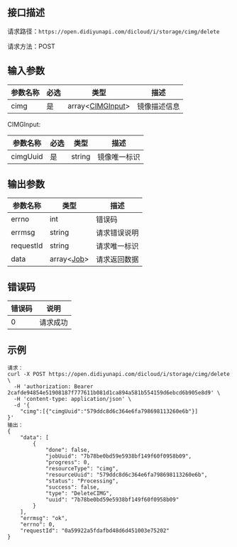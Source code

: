 ## 接口描述

请求路径：`https://open.didiyunapi.com/dicloud/i/storage/cimg/delete`

请求方法：POST

## 输入参数

| 参数名称 | 必选 | 类型                           | 描述         |
| -------- | ---- | ------------------------------ | ------------ |
| cimg     | 是   | array<[CIMGInput](#CIMGInput)> | 镜像描述信息 |

<span id="CIMGInput"></span>
CIMGInput:

| 参数名称        | 必选 | 类型   | 描述               |
| --------------- | ---- | ------ | ------------------ |
| cimgUuid        | 是   | string | 镜像唯一标识         |

## 输出参数

| 参数名称  | 类型                                                         | 描述         |
| --------- | ------------------------------------------------------------ | ------------ |
| errno     | int                                                          | 错误码       |
| errmsg    | string                                                       | 请求错误说明 |
| requestId | string                                                       | 请求唯一标识 |
| data      | array<[Job](/static/docs-content/products/通用响应结构.md#Job)> | 请求返回数据 |

## 错误码

| 错误码 | 说明     |
| ------ | -------- |
| 0      | 请求成功 |

## 示例

```
请求：
curl -X POST https://open.didiyunapi.com/dicloud/i/storage/cimg/delete \
  -H 'authorization: Bearer 2cafde94854e51908187f777611b081d1ca894a581b554159d6ebcd6b905e8d9' \
  -H 'content-type: application/json' \
  -d '{
    "cimg":[{"cimgUuid":"579ddc8d6c364e6fa798698113260e6b"}]
}'
输出：
{
    "data": [
        {
            "done": false,
            "jobUuid": "7b78be0bd59e5938bf149f60f0958b09",
            "progress": 0,
            "resourceType": "cimg",
            "resourceUuid": "579ddc8d6c364e6fa798698113260e6b",
            "status": "Processing",
            "success": false,
            "type": "DeleteCIMG",
            "uuid": "7b78be0bd59e5938bf149f60f0958b09"
        }
    ],
    "errmsg": "ok",
    "errno": 0,
    "requestId": "0a59922a5fdafbd48d6d451003e75202"
}
```